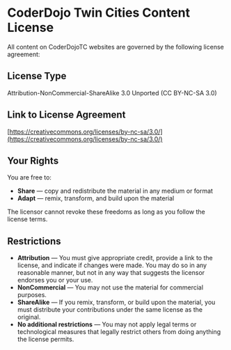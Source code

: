 # CoderDojo Twin Cities Content License

All content on CoderDojoTC websites are governed by the following license agreement:

## License Type

Attribution-NonCommercial-ShareAlike 3.0 Unported (CC BY-NC-SA 3.0)

## Link to License Agreement

[https://creativecommons.org/licenses/by-nc-sa/3.0/](https://creativecommons.org/licenses/by-nc-sa/3.0/)

## Your Rights

You are free to:

* **Share** — copy and redistribute the material in any medium or format
* **Adapt** — remix, transform, and build upon the material

The licensor cannot revoke these freedoms as long as you follow the license terms.

## Restrictions

* **Attribution** — You must give appropriate credit, provide a link to the license, and indicate if changes were made. You may do so in any reasonable manner, but not in any way that suggests the licensor endorses you or your use.
* **NonCommercial** — You may not use the material for commercial purposes.
* **ShareAlike** — If you remix, transform, or build upon the material, you must distribute your contributions under the same license as the original.
* **No additional restrictions** — You may not apply legal terms or technological measures that legally restrict others from doing anything the license permits.